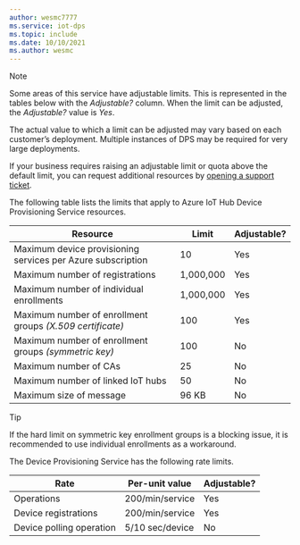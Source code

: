 ```yaml
---
author: wesmc7777
ms.service: iot-dps
ms.topic: include
ms.date: 10/10/2021	
ms.author: wesmc
---
```


> [!NOTE]
> Some areas of this service have adjustable limits. This is represented in the tables below with the *Adjustable?* column. When the limit can be adjusted, the *Adjustable?* value is *Yes*.
>
>The actual value to which a limit can be adjusted may vary based on each customer’s deployment. Multiple instances of DPS may be required for very large deployments.
>
> If your business requires raising an adjustable limit or quota above the default limit, you can request additional resources by [opening a support ticket](https://portal.azure.com/#blade/Microsoft_Azure_Support/HelpAndSupportBlade/newsupportrequest).

The following table lists the limits that apply to Azure IoT Hub Device Provisioning Service resources.

| Resource | Limit | Adjustable? |
| --- | --- | --- |
| Maximum device provisioning services per Azure subscription | 10 | Yes |
| Maximum number of registrations | 1,000,000 | Yes |
| Maximum number of individual enrollments | 1,000,000 | Yes |
| Maximum number of enrollment groups *(X.509 certificate)* | 100 | Yes |
| Maximum number of enrollment groups *(symmetric key)* | 100 | No |
| Maximum number of CAs | 25 | No |
| Maximum number of linked IoT hubs | 50 | No |
| Maximum size of message | 96 KB| No |

> [!TIP]
> If the hard limit on symmetric key enrollment groups is a blocking issue, it is recommended to use individual enrollments as a workaround.

The Device Provisioning Service has the following rate limits.

| Rate | Per-unit value | Adjustable? |
| --- | --- | --- |
| Operations | 200/min/service | Yes |
| Device registrations | 200/min/service | Yes |
| Device polling operation | 5/10 sec/device | No |

